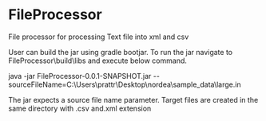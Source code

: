 # FileProcessor
File processor for processing Text file into xml and csv

User can build the jar using gradle bootjar.
To run the jar navigate to  FileProcessor\build\libs
and execute below command.


java -jar FileProcessor-0.0.1-SNAPSHOT.jar --sourceFileName=C:\\Users\\prattr\\Desktop\\nordea\\sample_data\\large.in


The jar expects a source file name parameter. Target files are created in the same directory with .csv and.xml extension
